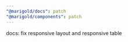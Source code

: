 ```yaml
---
"@marigold/docs": patch
"@marigold/components": patch
---
```


docs: fix responsive layout and responsive table
